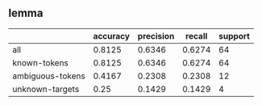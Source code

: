 
## lemma

|                  | accuracy | precision | recall | support |
|------------------|----------|-----------|--------|---------|
| all              | 0.8125   | 0.6346    | 0.6274 | 64      |
| known-tokens     | 0.8125   | 0.6346    | 0.6274 | 64      |
| ambiguous-tokens | 0.4167   | 0.2308    | 0.2308 | 12      |
| unknown-targets  | 0.25     | 0.1429    | 0.1429 | 4       |

